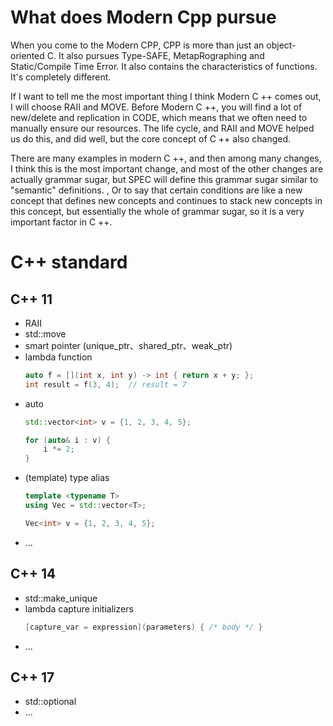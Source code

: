 # What does Modern Cpp pursue

When you come to the Modern CPP, CPP is more than just an object-oriented C. It also pursues Type-SAFE, MetapRographing and Static/Compile Time Error. It also contains the characteristics of functions. It's completely different.

If I want to tell me the most important thing I think Modern C ++ comes out, I will choose RAII and MOVE. Before Modern C ++, you will find a lot of new/delete and replication in CODE, which means that we often need to manually ensure our resources. The life cycle, and RAII and MOVE helped us do this, and did well, but the core concept of C ++ also changed.

There are many examples in modern C ++, and then among many changes, I think this is the most important change, and most of the other changes are actually grammar sugar, but SPEC will define this grammar sugar similar to "semantic" definitions. , Or to say that certain conditions are like a new concept that defines new concepts and continues to stack new concepts in this concept, but essentially the whole of grammar sugar, so it is a very important factor in C ++.

# C++ standard

## C++ 11
- RAII
- std::move
- smart pointer (unique_ptr、shared_ptr、weak_ptr)
- lambda function
  ```c++
  auto f = [](int x, int y) -> int { return x + y; };
  int result = f(3, 4);  // result = 7
  ```
- auto
  ```c++
  std::vector<int> v = {1, 2, 3, 4, 5};

  for (auto& i : v) {
      i *= 2;
  }
  ```
- (template) type alias
  ```c++
  template <typename T>
  using Vec = std::vector<T>;

  Vec<int> v = {1, 2, 3, 4, 5};
  ```
- ...

## C++ 14
- std::make_unique<T>
- lambda capture initializers
  ```c++
  [capture_var = expression](parameters) { /* body */ }
  ```
- ...

## C++ 17
- std::optional<T>
- ...


